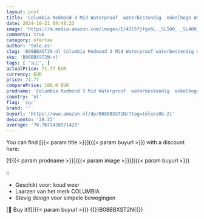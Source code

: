 ```yaml
---
layout: post
title: 'Columbia Redmond 3 Mid Waterproof  waterbestendig  enkelhoge Wandelschoenen voor Dames  Grijs  Steam/Red Coral   38 EU'
date: 2024-10-21 04:48:23
image: 'https://m.media-amazon.com/images/I/41l57jfgv6L._SL500_._SL400_.jpg'
comments: true
category: ofertas
author: 'tole.es'
slug: 'B08BBXST2N-nl Columbia Redmond 3 Mid Waterproof waterbestendig enkelhoge...'
sku: 'B08BBXST2N-nl'
tags: [ '🇳🇱', ]
actualPrice: 71.77 EUR
currency: EUR
price: 71.77
comparePrice: 100.0 EUR
prodname: 'Columbia Redmond 3 Mid Waterproof  waterbestendig  enkelhoge Wandelschoenen voor Dames  Grijs  Steam/Red Coral   38 EU'
country: 'nl'
flag: '🇳🇱'
brand: ''
buyurl: 'https://www.amazon.nl/dp/B08BBXST2N/?tag=tolees0b-21'
descuento: '28.23'
average: '70.7671428571429'
---
```


You can find [{{< param title >}}]({{< param buyurl >}}) with a discount here:

[![{{< param prodname >}}]({{< param image >}})]({{< param buyurl >}})

ℹ️:

- Geschikt voor: koud weer
- Laarzen van het merk COLUMBIA
- Stevig design voor simpele bewegingen

[🛒 Buy it!!]({{< param buyurl >}})
{{<world>}}B08BBXST2N{{</world>}}
